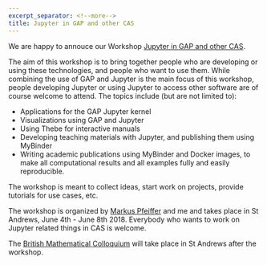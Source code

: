 ```yaml
---
excerpt_separator: <!--more-->
title: Jupyter in GAP and other CAS
---
```

We are happy to annouce our Workshop [Jupyter in GAP and other CAS](http://gapdays.de/gap-jupyter-days2018/).

The aim of this workshop is to bring together
people who are developing or using these technologies, and people
who want to use them. While combining the use of GAP and Jupyter is
the main focus of this workshop, people developing Jupyter
or using Jupyter to access other software are of course welcome to attend. The topics include (but are not limited to):

* Applications for the GAP Jupyter kernel
* Visualizations using GAP and Jupyter
* Using Thebe for interactive manuals
* Developing teaching materials with Jupyter, and publishing them using MyBinder
* Writing academic publications using MyBinder and Docker images, to make all computational results and all examples fully and easily reproducible.

The workshop is meant to collect ideas, start work on projects, provide tutorials for use cases, etc.

The workshop is organized by [Markus Pfeiffer](https://www.cs.st-andrews.ac.uk/directory/person?id=mp397) and me
and takes place in St Andrews, June 4th - June 8th 2018. Everybody who wants to work on Jupyter related things in CAS is welcome.

The [British Mathematical Colloquium](http://www.mcs.st-and.ac.uk/~bmc2018/) will take place in St Andrews after the workshop.
